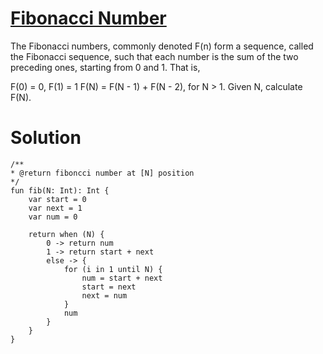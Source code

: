 # [Fibonacci Number](https://leetcode.com/problems/fibonacci-number/)

The Fibonacci numbers, commonly denoted F(n) form a sequence, called the Fibonacci sequence, such that each number is the sum of the two preceding ones, starting from 0 and 1. That is,

F(0) = 0,   F(1) = 1
F(N) = F(N - 1) + F(N - 2), for N > 1.
Given N, calculate F(N).

# Solution
```
/**
* @return fiboncci number at [N] position
*/
fun fib(N: Int): Int {
    var start = 0
    var next = 1
    var num = 0

    return when (N) {
        0 -> return num
        1 -> return start + next
        else -> {
            for (i in 1 until N) {
                num = start + next
                start = next
                next = num
            }
            num
        }
    }
}
```
